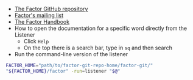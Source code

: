 * [The Factor GitHub repository](https://github.com/slavapestov/factor/)
* [Factor's mailing list](http://concatenative.org/wiki/view/Factor/Mailing%20list)
* [The Factor Handbook](http://docs.factorcode.org/content/article-handbook.html)
* How to open the documentation for a specific word directly from the Listener
    + Click `Help`
    + On the top there is a search bar, type in `sq` and then search
* Run the command-line version of the listener

```bash
FACTOR_HOME="path/to/factor-git-repo-home/factor-git/"
"${FACTOR_HOME}/factor" -run=listener "$@"
```
